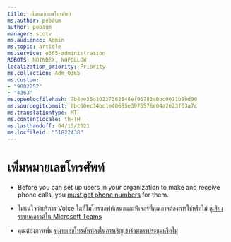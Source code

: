 ```yaml
---
title: เพิ่มหมายเลขโทรศัพท์
ms.author: pebaum
author: pebaum
manager: scotv
ms.audience: Admin
ms.topic: article
ms.service: o365-administration
ROBOTS: NOINDEX, NOFOLLOW
localization_priority: Priority
ms.collection: Adm_O365
ms.custom:
- "9002252"
- "4363"
ms.openlocfilehash: 7b4ee35a10237362548ef96783a0bc0071b9bd90
ms.sourcegitcommit: 8bc60ec34bc1e40685e3976576e04a2623f63a7c
ms.translationtype: MT
ms.contentlocale: th-TH
ms.lasthandoff: 04/15/2021
ms.locfileid: "51822438"
---
```

# <a name="add-phone-number"></a>เพิ่มหมายเลขโทรศัพท์

- Before you can set up users in your organization to make and receive phone calls, you [must get phone numbers](https://docs.microsoft.com/MicrosoftTeams/manage-phone-numbers-for-your-organization/) for them.

- ไม่แน่ใจว่าบริการ Voice ใดที่ไมโครซอฟท์เสนอและฟีเจอร์ที่คุณอาจต้องการใช่หรือไม่ ดู[เสียงระบบคลาวด์ใน Microsoft Teams](https://docs.microsoft.com/MicrosoftTeams/cloud-voice-landing-page)

- คุณต้องการเพิ่ม [หมายเลขโทรศัพท์ลงในการเชิญเข้าร่วมการประชุมหรือไม่](https://docs.microsoft.com/MicrosoftTeams/set-the-phone-numbers-included-on-invites-in-teams)
